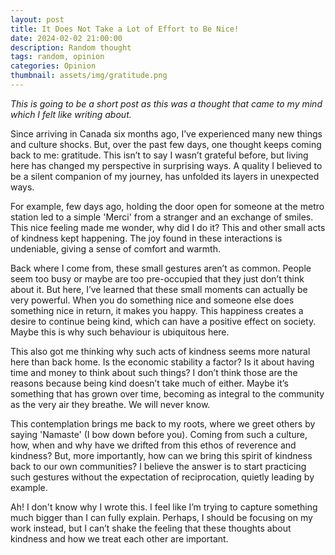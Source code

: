 ```yaml
---
layout: post
title: It Does Not Take a Lot of Effort to Be Nice!
date: 2024-02-02 21:00:00
description: Random thought
tags: random, opinion
categories: Opinion
thumbnail: assets/img/gratitude.png
---
```


*This is going to be a short post as this was a thought that came to my mind which I felt like writing about.*

Since arriving in Canada six months ago, I’ve experienced many new things and culture shocks. But, over the past few days, one thought keeps coming back to me: gratitude. This isn’t to say I wasn’t grateful before, but living here has changed my perspective in surprising ways. A quality I believed to be a silent companion of my journey, has unfolded its layers in unexpected ways.

For example, few days ago, holding the door open for someone at the metro station led to a simple 'Merci' from a stranger and an exchange of smiles. This nice feeling made me wonder, why did I do it? This and other small acts of kindness kept happening. The joy found in these interactions is undeniable, giving a sense of comfort and warmth.

Back where I come from, these small gestures aren’t as common. People seem too busy or maybe are too pre-occupied that they just don’t think about it. But here, I’ve learned that these small moments can actually be very powerful. When you do something nice and someone else does something nice in return, it makes you happy. This happiness creates a desire to continue being kind, which can have a positive effect on society. Maybe this is why such behaviour is ubiquitous here.

This also got me thinking why such acts of kindness seems more natural here than back home. Is the economic stability a factor?  Is it about having time and money to think about such things? I don’t think those are the reasons because being kind doesn’t take much of either. Maybe it’s something that has grown over time, becoming as integral to the community as the very air they breathe. We will never know.

This contemplation brings me back to my roots, where we greet others by saying 'Namaste' (I bow down before you). Coming from such a culture, how, when and why have we drifted from this ethos of reverence and kindness? But, more importantly, how can we bring this spirit of kindness back to our own communities? I believe the answer is to start practicing such gestures without the expectation of reciprocation, quietly leading by example.

Ah! I don't know why I wrote this. I feel like I’m trying to capture something much bigger than I can fully explain. Perhaps, I should be focusing on my work instead, but I can’t shake the feeling that these thoughts about kindness and how we treat each other are important.